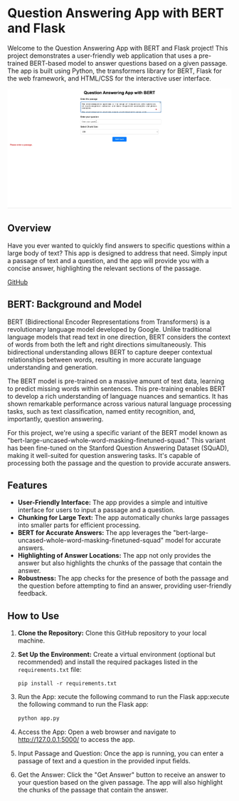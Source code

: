 
# Question Answering App with BERT and Flask

Welcome to the Question Answering App with BERT and Flask project! This project demonstrates a user-friendly web application that uses a pre-trained BERT-based model to answer questions based on a given passage. The app is built using Python, the transformers library for BERT, Flask for the web framework, and HTML/CSS for the interactive user interface.

![](screenshots/BERT-QnA.gif)


## Overview

Have you ever wanted to quickly find answers to specific questions within a large body of text? This app is designed to address that need. Simply input a passage of text and a question, and the app will provide you with a concise answer, highlighting the relevant sections of the passage.

[GitHub](https://github.com/JacobJ215/BERT-QUESTION-ANSWERING-APP)

## BERT: Background and Model

BERT (Bidirectional Encoder Representations from Transformers) is a revolutionary language model developed by Google. Unlike traditional language models that read text in one direction, BERT considers the context of words from both the left and right directions simultaneously. This bidirectional understanding allows BERT to capture deeper contextual relationships between words, resulting in more accurate language understanding and generation.

The BERT model is pre-trained on a massive amount of text data, learning to predict missing words within sentences. This pre-training enables BERT to develop a rich understanding of language nuances and semantics. It has shown remarkable performance across various natural language processing tasks, such as text classification, named entity recognition, and, importantly, question answering.

For this project, we're using a specific variant of the BERT model known as "bert-large-uncased-whole-word-masking-finetuned-squad." This variant has been fine-tuned on the Stanford Question Answering Dataset (SQuAD), making it well-suited for question answering tasks. It's capable of processing both the passage and the question to provide accurate answers.

## Features

- **User-Friendly Interface:** The app provides a simple and intuitive interface for users to input a passage and a question.
- **Chunking for Large Text:** The app automatically chunks large passages into smaller parts for efficient processing.
- **BERT for Accurate Answers:** The app leverages the "bert-large-uncased-whole-word-masking-finetuned-squad" model for accurate answers.
- **Highlighting of Answer Locations:** The app not only provides the answer but also highlights the chunks of the passage that contain the answer.
- **Robustness:** The app checks for the presence of both the passage and the question before attempting to find an answer, providing user-friendly feedback.

## How to Use

1. **Clone the Repository:** Clone this GitHub repository to your local machine.

2. **Set Up the Environment:** Create a virtual environment (optional but recommended) and install the required packages listed in the `requirements.txt` file:
   
   ```
   pip install -r requirements.txt
   ```

3. Run the App: xecute the following command to run the Flask app:xecute the following command to run the Flask app:

    ```bash
    python app.py
    ```


4. Access the App: Open a web browser and navigate to http://127.0.0.1:5000/ to access the app.

5. Input Passage and Question: Once the app is running, you can enter a passage of text and a question in the provided input fields.

6. Get the Answer: Click the "Get Answer" button to receive an answer to your question based on the given passage. The app will also highlight the chunks of the passage that contain the answer.
